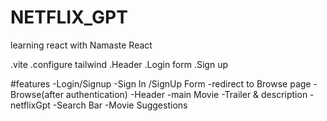 # NETFLIX_GPT
learning react with Namaste React


.vite
.configure tailwind
.Header
.Login form
.Sign up


#features
-Login/Signup
    -Sign In /SignUp Form
    -redirect to Browse page
-Browse(after authentication)
    -Header
    -main Movie
        -Trailer & description
-netflixGpt
    -Search Bar
    -Movie Suggestions

